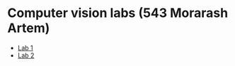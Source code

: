 # Computer vision labs (543 Morarash Artem)
- [Lab 1](https://colab.research.google.com/drive/18V9DD-3-Waj7d4edpOiErTR6uZT48S18?usp=sharing)
- [Lab 2](https://colab.research.google.com/drive/1FQ3f_iz19_78l3mbkUGO_tmrLaqyuL42?authuser=3#scrollTo=frNrCAjgR4e8)

